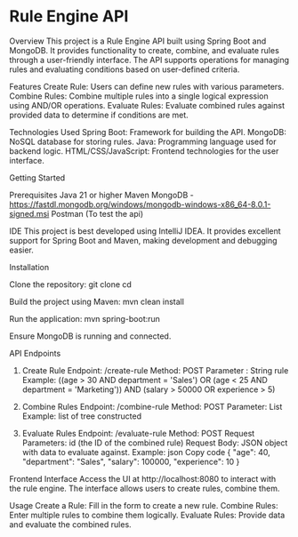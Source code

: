 # Rule Engine API

Overview
This project is a Rule Engine API built using Spring Boot and MongoDB. It provides functionality to create, combine, and evaluate rules through a user-friendly interface. The API supports operations for managing rules and evaluating conditions based on user-defined criteria.

Features
Create Rule: Users can define new rules with various parameters.
Combine Rules: Combine multiple rules into a single logical expression using AND/OR operations.
Evaluate Rules: Evaluate combined rules against provided data to determine if conditions are met.

Technologies Used
Spring Boot: Framework for building the API.
MongoDB: NoSQL database for storing rules.
Java: Programming language used for backend logic.
HTML/CSS/JavaScript: Frontend technologies for the user interface.


Getting Started

Prerequisites
Java 21 or higher
Maven
MongoDB - https://fastdl.mongodb.org/windows/mongodb-windows-x86_64-8.0.1-signed.msi
Postman (To test the api)

IDE
This project is best developed using IntelliJ IDEA. It provides excellent support for Spring Boot and Maven, making development and debugging easier.

Installation

Clone the repository:
git clone <repository-url>
cd <project-directory>

Build the project using Maven:
mvn clean install

Run the application:
mvn spring-boot:run

Ensure MongoDB is running and connected.


API Endpoints

1. Create Rule
Endpoint: /create-rule
Method: POST
Parameter : String rule
Example:
((age > 30 AND department = 'Sales') OR (age < 25 AND department = 'Marketing')) AND (salary > 50000 OR experience > 5)

3. Combine Rules
Endpoint: /combine-rule
Method: POST
Parameter: List<AST>
Example:
list of tree constructed

5. Evaluate Rules
Endpoint: /evaluate-rule
Method: POST
Request Parameters: id (the ID of the combined rule)
Request Body: JSON object with data to evaluate against.
Example:
json
Copy code
{
    "age": 40,
    "department": "Sales",
    "salary": 100000,
    "experience": 10
}


Frontend Interface
Access the UI at http://localhost:8080 to interact with the rule engine. The interface allows users to create rules, combine them.

Usage
Create a Rule: Fill in the form to create a new rule.
Combine Rules: Enter multiple rules to combine them logically.
Evaluate Rules: Provide data and evaluate the combined rules.
